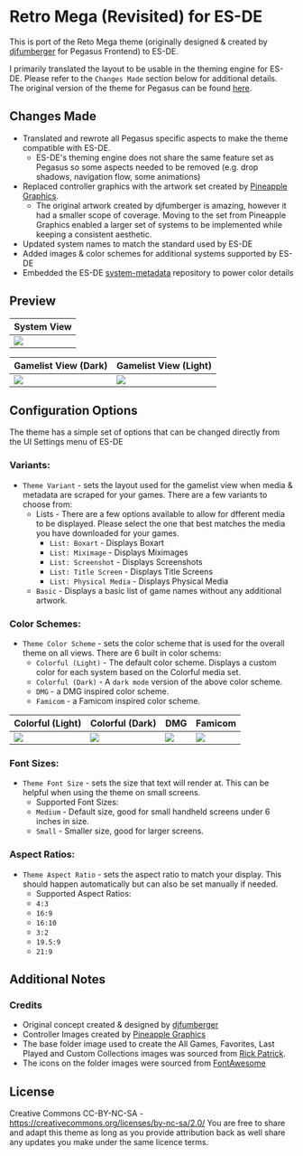 # Retro Mega (Revisited) for ES-DE

This is port of the Reto Mega theme (originally designed & created by [djfumberger](https://fumberger.com/) for Pegasus Frontend) to ES-DE.

I primarily translated the layout to be usable in the theming engine for ES-DE.  Please refer to the `Changes Made` section below for additional details. The original version of the theme for Pegasus can be found [here](https://github.com/djfumberger/retromega).

## Changes Made

- Translated and rewrote all Pegasus specific aspects to make the theme compatible with ES-DE.
  - ES-DE's theming engine does not share the same feature set as Pegasus so some aspects needed to be removed (e.g. drop shadows, navigation flow, some animations)
- Replaced controller graphics with the artwork set created by [Pineapple Graphics](https://www.instagram.com/pineapple.graphics/).
  - The original artwork created by djfumberger is amazing, however it had a smaller scope of coverage. Moving to the set from Pineapple Graphics enabled a larger set of systems to be implemented while keeping a consistent aesthetic.
- Updated system names to match the standard used by ES-DE
- Added images & color schemes for additional systems supported by ES-DE
- Embedded the ES-DE [system-metadata](https://gitlab.com/es-de/themes/system-metadata) repository to power color details

## **Preview**

| System View |
|----|
| <img src="https://github.com/anthonycaccese/retromega-revisited-es-de/assets/1454947/bce53681-3614-49b7-b4d1-48dcdaff0bb8"> |

| Gamelist View (Dark) | Gamelist View (Light) |
|----|----|
| <img src="https://github.com/anthonycaccese/retromega-revisited-es-de/assets/1454947/2a39cfba-002e-4c9f-8498-3e5ed3508396"> | <img src="https://github.com/anthonycaccese/retromega-revisited-es-de/assets/1454947/9d204401-24dc-4716-b3b5-f1337f9edf3d"> |

## **Configuration Options**

The theme has a simple set of options that can be changed directly from the UI Settings menu of ES-DE 

### **Variants:**

- `Theme Variant` - sets the layout used for the gamelist view when media & metadata are scraped for your games.  There are a few variants to choose from:
   - Lists - There are a few options available to allow for dfferent media to be displayed. Please select the one that best matches the media you have downloaded for your games.
      - `List: Boxart` - Displays Boxart
      - `List: Miximage` - Displays Miximages
      - `List: Screenshot` - Displays Screenshots
      - `List: Title Screen` - Displays Title Screens
      - `List: Physical Media` - Displays Physical Media
   - `Basic` - Displays a basic list of game names without any additional artwork.

### **Color Schemes:**

- `Theme Color Scheme` - sets the color scheme that is used for the overall theme on all views.  There are 6 built in color schems:
   - `Colorful (Light)` - The default color scheme.  Displays a custom color for each system based on the Colorful media set.
   - `Colorful (Dark)` - A `dark mode` version of the above color scheme.
   - `DMG` - a DMG inspired color scheme.
   - `Famicom` - a Famicom inspired color scheme.
 
| Colorful (Light) | Colorful (Dark) | DMG | Famicom |
|----|----|----|----|
| <img src="https://github.com/anthonycaccese/retromega-revisited-es-de/assets/1454947/35af9987-3f4a-46e4-aa31-315c3734abfc"> | <img src="https://github.com/anthonycaccese/retromega-revisited-es-de/assets/1454947/2ab9fcb9-5681-434a-92fa-1748b37771cc"> | <img src="https://github.com/anthonycaccese/retromega-revisited-es-de/assets/1454947/526c0a82-5036-4a56-8cfb-b26e8215d857"> | <img src="https://github.com/anthonycaccese/retromega-revisited-es-de/assets/1454947/02ca5ccd-31d5-4fab-b930-0262bc85decf"> |
 
### **Font Sizes:**

- `Theme Font Size` - sets the size that text will render at. This can be helpful when using the theme on small screens.
   - Supported Font Sizes:
   - `Medium` - Default size, good for small handheld screens under 6 inches in size.
   - `Small` - Smaller size, good for larger screens.

### **Aspect Ratios:**

- `Theme Aspect Ratio` - sets the aspect ratio to match your display. This should happen automatically but can also be set manually if needed.
   - Supported Aspect Ratios:
   - `4:3`
   - `16:9`
   - `16:10`
   - `3:2`
   - `19.5:9`
   - `21:9`
 
## Additional Notes

### Credits

- Original concept created & designed by [djfumberger](https://fumberger.com/)
- Controller Images created by [Pineapple Graphics](https://www.instagram.com/pineapple.graphics/)
- The base folder image used to create the All Games, Favorites, Last Played and Custom Collections images was sourced from [Rick Patrick](https://www.softicons.com/designers/rick-patrick).
- The icons on the folder images were sourced from [FontAwesome](https://fontawesome.com/search?o=r&m=free)

## **License**

Creative Commons CC-BY-NC-SA - https://creativecommons.org/licenses/by-nc-sa/2.0/
You are free to share and adapt this theme as long as you provide attribution back as well share any updates you make under the same licence terms.
